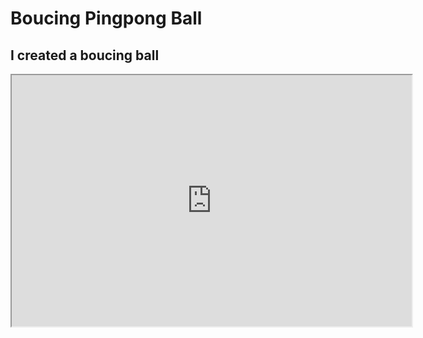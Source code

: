 # Boucing Pingpong Ball

## I created a boucing ball

<iframe width=640 height=402 src="https://editor.p5js.org/annabelle131/full/faqf9-zrJ"></iframe>
